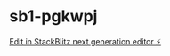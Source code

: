 # sb1-pgkwpj

[Edit in StackBlitz next generation editor ⚡️](https://stackblitz.com/~/github.com/aioe0x417a/sb1-pgkwpj)